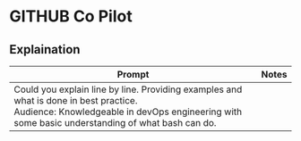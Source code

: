 # GITHUB Co Pilot

## Explaination

| Prompt | Notes |
| --- | --- |
| Could you explain line by line. Providing examples and what is done in best practice. <br> Audience: Knowledgeable in devOps engineering with some basic understanding of what bash can do. | | 
